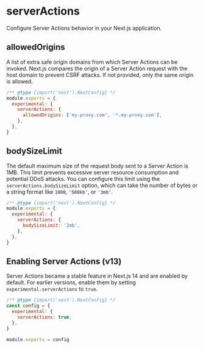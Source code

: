 # serverActions

Configure Server Actions behavior in your Next.js application.

## allowedOrigins

A list of extra safe origin domains from which Server Actions can be invoked. Next.js compares the origin of a Server Action request with the host domain to prevent CSRF attacks. If not provided, only the same origin is allowed.

```js
/** @type {import('next').NextConfig} */
module.exports = {
  experimental: {
    serverActions: {
      allowedOrigins: ['my-proxy.com', '*.my-proxy.com'],
    },
  },
}
```

## bodySizeLimit

The default maximum size of the request body sent to a Server Action is 1MB. This limit prevents excessive server resource consumption and potential DDoS attacks. You can configure this limit using the `serverActions.bodySizeLimit` option, which can take the number of bytes or a string format like `1000`, `'500kb'`, or `'3mb'`.

```js
/** @type {import('next').NextConfig} */
module.exports = {
  experimental: {
    serverActions: {
      bodySizeLimit: '2mb',
    },
  },
}
```

## Enabling Server Actions (v13)

Server Actions became a stable feature in Next.js 14 and are enabled by default. For earlier versions, enable them by setting `experimental.serverActions` to `true`.

```js
/** @type {import('next').NextConfig} */
const config = {
  experimental: {
    serverActions: true,
  },
}

module.exports = config
```